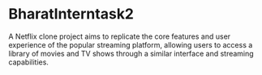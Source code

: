 # BharatInterntask2
A Netflix clone project aims to replicate the core features and user experience of the popular streaming platform, allowing users to access a library of movies 
and TV shows through a similar interface and streaming capabilities.
